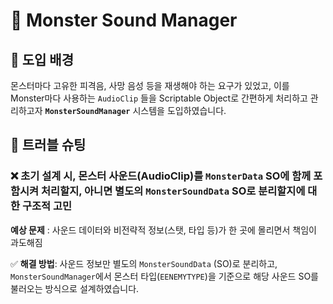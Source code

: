 # 🎵 Monster Sound Manager



## 📖 도입 배경

몬스터마다 고유한 피격음, 사망 음성 등을 재생해야 하는 요구가 있었고, 이를 Monster마다 사용하는 `AudioClip` 들을 Scriptable Object로 간편하게  처리하고 관리하고자 **`MonsterSoundManager`** 시스템을 도입하였습니다.



## 🧩 트러블 슈팅



### ❌ 초기 설계 시, 몬스터 사운드(AudioClip)를 `MonsterData` SO에 함께 포함시켜 처리할지, 아니면 별도의 `MonsterSoundData` SO로 분리할지에 대한 구조적 고민



**예상 문제**  : 사운드 데이터와 비전략적 정보(스탯, 타입 등)가 한 곳에 몰리면서 책임이 과도해짐



✅ **해결 방법**:
 사운드 정보만 별도의 `MonsterSoundData` (SO)로 분리하고, `MonsterSoundManager`에서 몬스터 타입(`EENEMYTYPE`)을 기준으로 해당 사운드 SO를 불러오는 방식으로 설계하였습니다.